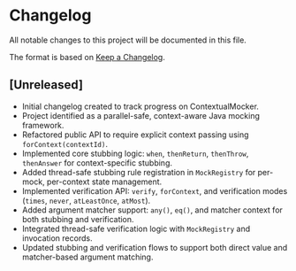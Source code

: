 # Changelog

All notable changes to this project will be documented in this file.

The format is based on [Keep a Changelog](https://keepachangelog.com/en/1.0.0/).

## [Unreleased]
- Initial changelog created to track progress on ContextualMocker.
- Project identified as a parallel-safe, context-aware Java mocking framework.
- Refactored public API to require explicit context passing using `forContext(contextId)`.
- Implemented core stubbing logic: `when`, `thenReturn`, `thenThrow`, `thenAnswer` for context-specific stubbing.
- Added thread-safe stubbing rule registration in `MockRegistry` for per-mock, per-context state management.
- Implemented verification API: `verify`, `forContext`, and verification modes (`times`, `never`, `atLeastOnce`, `atMost`).
- Added argument matcher support: `any()`, `eq()`, and matcher context for both stubbing and verification.
- Integrated thread-safe verification logic with `MockRegistry` and invocation records.
- Updated stubbing and verification flows to support both direct value and matcher-based argument matching.